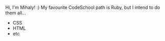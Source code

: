 Hi, I'm Mihaly! :)
My favourite CodeSchool path is Ruby, but I intend to do them all...

* CSS
* HTML
* etc
